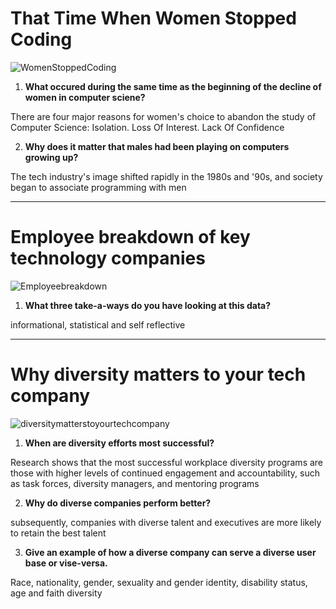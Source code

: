 # That Time When Women Stopped Coding

![WomenStoppedCoding](https://ww3.aauw.org/files/2014/10/Woman-coder-in-1986.jpg)

1. **What occured during the same time as the beginning of the decline of women in computer sciene?**


There are four major reasons for women's choice to abandon the study of Computer Science: Isolation. Loss Of Interest. Lack Of Confidence

2. **Why does it matter that males had been playing on computers growing up?**

The tech industry's image shifted rapidly in the 1980s and '90s, and society began to associate programming with men



-------------------------------------------------



# Employee breakdown of key technology companies

![Employeebreakdown](https://pbs.twimg.com/media/CdMQJdwWwAATy2p.jpg)


1. **What three take-a-ways do you have looking at this data?**

informational, statistical and self reflective


-----------------------------------------



# Why diversity matters to your tech company

![diversitymatterstoyourtechcompany](https://devskiller.com/wp-content/uploads/2018/10/Webp.net-resizeimage-16.jpg)

1. **When are diversity efforts most successful?**


Research shows that the most successful workplace diversity programs are those with higher levels of continued engagement and accountability, such as task forces, diversity managers, and mentoring programs

2. **Why do diverse companies perform better?**

subsequently, companies with diverse talent and executives are more likely to retain the best talent 

3. **Give an example of how a diverse company can serve a diverse user base or vise-versa.**


Race, nationality, gender, sexuality and gender identity, disability status, age and faith diversity